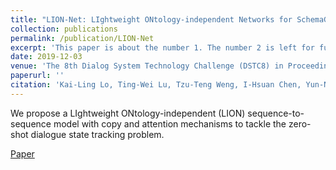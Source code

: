 ```yaml
---
title: "LION-Net: LIghtweight ONtology-independent Networks for SchemaGuided Dialogue State Generation"
collection: publications
permalink: /publication/LION-Net
excerpt: 'This paper is about the number 1. The number 2 is left for future work.'
date: 2019-12-03
venue: 'The 8th Dialog System Technology Challenge (DSTC8) in Proceedings of Thirty-Forth AAAI Conference on Artificial Intelligence (AAAI 2020)'
paperurl: ''
citation: 'Kai-Ling Lo, Ting-Wei Lu, Tzu-Teng Weng, I-Hsuan Chen, Yun-Nung Chen'
---
```

We propose a LIghtweight ONtology-independent (LION) sequence-to-sequence model with copy and attention mechanisms to tackle the zero-shot dialogue state tracking problem.

[Paper](http://dwaydwaydway.github.io/files/LION-Net.pdf)